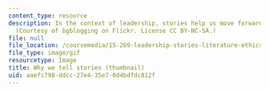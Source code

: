 ```yaml
---
content_type: resource
description: In the context of leadership, stories help us move forward together.
  (Courtesy of bgblogging on Flickr. License CC BY-NC-SA.)
file: null
file_location: /coursemedia/15-269-leadership-stories-literature-ethics-and-authority-fall-2015/aaefc798ddcc27e435e70d4bdfdc812f_15.269f15-th.gif
file_type: image/gif
resourcetype: Image
title: Why we tell stories (thumbnail)
uid: aaefc798-ddcc-27e4-35e7-0d4bdfdc812f
---
```

